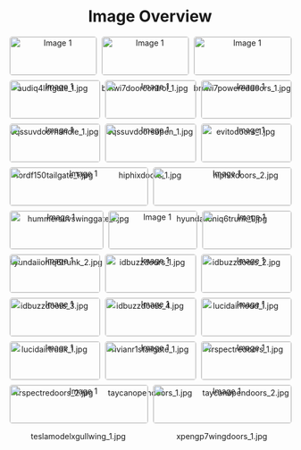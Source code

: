 <h1 style ="text-align: center;"> Image Overview </h1>
<div style="display: flex; flex-wrap: wrap; gap: 10px; justify-content: center;">
<div style="flex: 1 1 calc(33.333% - 20px); max-width: 300px; text-align: center;">
<img src="https://media.evkx.net/multimedia/technology/doors/audiq4liftgate_1_xst.jpg" alt="Image 1" style="width: 100%; border: 1px solid #ddd; border-radius: 5px;">
<p>audiq4liftgate_1.jpg</p>
</div>
<div style="flex: 1 1 calc(33.333% - 20px); max-width: 300px; text-align: center;">
<img src="https://media.evkx.net/multimedia/technology/doors/bmwi7doorcontrol_1_xst.jpg" alt="Image 1" style="width: 100%; border: 1px solid #ddd; border-radius: 5px;">
<p>bmwi7doorcontrol_1.jpg</p>
</div>
<div style="flex: 1 1 calc(33.333% - 20px); max-width: 300px; text-align: center;">
<img src="https://media.evkx.net/multimedia/technology/doors/bmwi7powereddoors_1_xst.jpg" alt="Image 1" style="width: 100%; border: 1px solid #ddd; border-radius: 5px;">
<p>bmwi7powereddoors_1.jpg</p>
</div>
<div style="flex: 1 1 calc(33.333% - 20px); max-width: 300px; text-align: center;">
<img src="https://media.evkx.net/multimedia/technology/doors/eqssuvdoorhandle_1_xst.jpg" alt="Image 1" style="width: 100%; border: 1px solid #ddd; border-radius: 5px;">
<p>eqssuvdoorhandle_1.jpg</p>
</div>
<div style="flex: 1 1 calc(33.333% - 20px); max-width: 300px; text-align: center;">
<img src="https://media.evkx.net/multimedia/technology/doors/eqssuvdoorsopen_1_xst.jpg" alt="Image 1" style="width: 100%; border: 1px solid #ddd; border-radius: 5px;">
<p>eqssuvdoorsopen_1.jpg</p>
</div>
<div style="flex: 1 1 calc(33.333% - 20px); max-width: 300px; text-align: center;">
<img src="https://media.evkx.net/multimedia/technology/doors/evitodoors_1_xst.jpg" alt="Image 1" style="width: 100%; border: 1px solid #ddd; border-radius: 5px;">
<p>evitodoors_1.jpg</p>
</div>
<div style="flex: 1 1 calc(33.333% - 20px); max-width: 300px; text-align: center;">
<img src="https://media.evkx.net/multimedia/technology/doors/fordf150tailgate_1_xst.jpg" alt="Image 1" style="width: 100%; border: 1px solid #ddd; border-radius: 5px;">
<p>fordf150tailgate_1.jpg</p>
</div>
<div style="flex: 1 1 calc(33.333% - 20px); max-width: 300px; text-align: center;">
<img src="https://media.evkx.net/multimedia/technology/doors/hiphixdoors_1_xst.jpg" alt="Image 1" style="width: 100%; border: 1px solid #ddd; border-radius: 5px;">
<p>hiphixdoors_1.jpg</p>
</div>
<div style="flex: 1 1 calc(33.333% - 20px); max-width: 300px; text-align: center;">
<img src="https://media.evkx.net/multimedia/technology/doors/hiphixdoors_2_xst.jpg" alt="Image 1" style="width: 100%; border: 1px solid #ddd; border-radius: 5px;">
<p>hiphixdoors_2.jpg</p>
</div>
<div style="flex: 1 1 calc(33.333% - 20px); max-width: 300px; text-align: center;">
<img src="https://media.evkx.net/multimedia/technology/doors/hummersuvswinggate_1_xst.jpg" alt="Image 1" style="width: 100%; border: 1px solid #ddd; border-radius: 5px;">
<p>hummersuvswinggate_1.jpg</p>
</div>
<div style="flex: 1 1 calc(33.333% - 20px); max-width: 300px; text-align: center;">
<img src="https://media.evkx.net/multimedia/technology/doors/hyundaiioniq6trunk_1_xst.jpg" alt="Image 1" style="width: 100%; border: 1px solid #ddd; border-radius: 5px;">
<p>hyundaiioniq6trunk_1.jpg</p>
</div>
<div style="flex: 1 1 calc(33.333% - 20px); max-width: 300px; text-align: center;">
<img src="https://media.evkx.net/multimedia/technology/doors/hyundaiioniq6trunk_2_xst.jpg" alt="Image 1" style="width: 100%; border: 1px solid #ddd; border-radius: 5px;">
<p>hyundaiioniq6trunk_2.jpg</p>
</div>
<div style="flex: 1 1 calc(33.333% - 20px); max-width: 300px; text-align: center;">
<img src="https://media.evkx.net/multimedia/technology/doors/idbuzzdoors_1_xst.jpg" alt="Image 1" style="width: 100%; border: 1px solid #ddd; border-radius: 5px;">
<p>idbuzzdoors_1.jpg</p>
</div>
<div style="flex: 1 1 calc(33.333% - 20px); max-width: 300px; text-align: center;">
<img src="https://media.evkx.net/multimedia/technology/doors/idbuzzdoors_2_xst.jpg" alt="Image 1" style="width: 100%; border: 1px solid #ddd; border-radius: 5px;">
<p>idbuzzdoors_2.jpg</p>
</div>
<div style="flex: 1 1 calc(33.333% - 20px); max-width: 300px; text-align: center;">
<img src="https://media.evkx.net/multimedia/technology/doors/idbuzzdoors_3_xst.jpg" alt="Image 1" style="width: 100%; border: 1px solid #ddd; border-radius: 5px;">
<p>idbuzzdoors_3.jpg</p>
</div>
<div style="flex: 1 1 calc(33.333% - 20px); max-width: 300px; text-align: center;">
<img src="https://media.evkx.net/multimedia/technology/doors/idbuzzdoors_4_xst.jpg" alt="Image 1" style="width: 100%; border: 1px solid #ddd; border-radius: 5px;">
<p>idbuzzdoors_4.jpg</p>
</div>
<div style="flex: 1 1 calc(33.333% - 20px); max-width: 300px; text-align: center;">
<img src="https://media.evkx.net/multimedia/technology/doors/lucidairhood_1_xst.jpg" alt="Image 1" style="width: 100%; border: 1px solid #ddd; border-radius: 5px;">
<p>lucidairhood_1.jpg</p>
</div>
<div style="flex: 1 1 calc(33.333% - 20px); max-width: 300px; text-align: center;">
<img src="https://media.evkx.net/multimedia/technology/doors/lucidairtrunk_1_xst.jpg" alt="Image 1" style="width: 100%; border: 1px solid #ddd; border-radius: 5px;">
<p>lucidairtrunk_1.jpg</p>
</div>
<div style="flex: 1 1 calc(33.333% - 20px); max-width: 300px; text-align: center;">
<img src="https://media.evkx.net/multimedia/technology/doors/rivianr1stailgate_1_xst.jpg" alt="Image 1" style="width: 100%; border: 1px solid #ddd; border-radius: 5px;">
<p>rivianr1stailgate_1.jpg</p>
</div>
<div style="flex: 1 1 calc(33.333% - 20px); max-width: 300px; text-align: center;">
<img src="https://media.evkx.net/multimedia/technology/doors/rrspectredoors_1_xst.jpg" alt="Image 1" style="width: 100%; border: 1px solid #ddd; border-radius: 5px;">
<p>rrspectredoors_1.jpg</p>
</div>
<div style="flex: 1 1 calc(33.333% - 20px); max-width: 300px; text-align: center;">
<img src="https://media.evkx.net/multimedia/technology/doors/rrspectredoors_2_xst.jpg" alt="Image 1" style="width: 100%; border: 1px solid #ddd; border-radius: 5px;">
<p>rrspectredoors_2.jpg</p>
</div>
<div style="flex: 1 1 calc(33.333% - 20px); max-width: 300px; text-align: center;">
<img src="https://media.evkx.net/multimedia/technology/doors/taycanopendoors_1_xst.jpg" alt="Image 1" style="width: 100%; border: 1px solid #ddd; border-radius: 5px;">
<p>taycanopendoors_1.jpg</p>
</div>
<div style="flex: 1 1 calc(33.333% - 20px); max-width: 300px; text-align: center;">
<img src="https://media.evkx.net/multimedia/technology/doors/taycanopendoors_2_xst.jpg" alt="Image 1" style="width: 100%; border: 1px solid #ddd; border-radius: 5px;">
<p>taycanopendoors_2.jpg</p>
</div>
<div style="flex: 1 1 calc(33.333% - 20px); max-width: 300px; text-align: center;">
<img src="https://media.evkx.net/multimedia/technology/doors/teslamodelxgullwing_1_xst.jpg" alt="Image 1" style="width: 100%; border: 1px solid #ddd; border-radius: 5px;">
<p>teslamodelxgullwing_1.jpg</p>
</div>
<div style="flex: 1 1 calc(33.333% - 20px); max-width: 300px; text-align: center;">
<img src="https://media.evkx.net/multimedia/technology/doors/xpengp7wingdoors_1_xst.jpg" alt="Image 1" style="width: 100%; border: 1px solid #ddd; border-radius: 5px;">
<p>xpengp7wingdoors_1.jpg</p>
</div>
</div>
